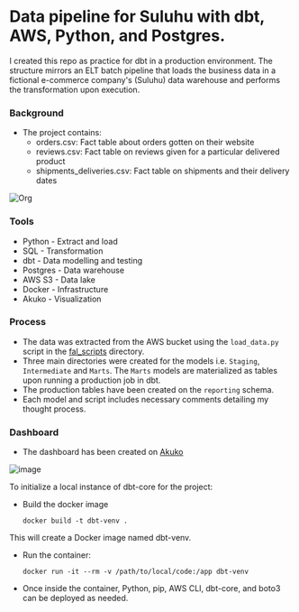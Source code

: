 # Data pipeline for Suluhu with dbt, AWS, Python, and Postgres.

I created this repo as practice for dbt in a production environment. The structure mirrors an ELT batch pipeline that loads the business data in a fictional e-commerce company's (Suluhu) data warehouse and performs the transformation upon execution.

 ### Background
 
 - The project contains:
   - orders.csv: Fact table about orders gotten on their website
   - reviews.csv: Fact table on reviews given for a particular delivered product
   - shipments_deliveries.csv: Fact table on shipments and their delivery dates

![Org](https://github.com/mghendi/analyticsengineering/assets/26303032/928361ad-0cdb-4770-b7b2-33ff21e95f13)

 ### Tools

 - Python - Extract and load
 - SQL - Transformation
 - dbt - Data modelling and testing
 - Postgres - Data warehouse
 - AWS S3 - Data lake
 - Docker - Infrastructure
 - Akuko - Visualization
 
 ### Process
 
 - The data was extracted from the AWS bucket using the `load_data.py` script in the [fal_scripts](https://blog.fal.ai/populate-dbt-models-with-csv-data/) directory.
 - Three main directories were created for the models i.e. `Staging`, `Intermediate` and `Marts`. The `Marts` models are materialized as tables upon running a production job in dbt.
 - The production tables have been created on the `reporting` schema.
 - Each model and script includes necessary comments detailing my thought process.

### Dashboard

- The dashboard has been created on [Akuko](akuko.io)

![image](https://github.com/mghendi/suluhu/assets/26303032/9741074e-e036-4c32-a20e-f1b0031456aa)


To initialize a local instance of dbt-core for the project:
 - Build the docker image

   `docker build -t dbt-venv .`
   
  This will create a Docker image named dbt-venv.

- Run the container:

  `docker run -it --rm -v /path/to/local/code:/app dbt-venv`

- Once inside the container, Python, pip, AWS CLI, dbt-core, and boto3 can be deployed as needed.
